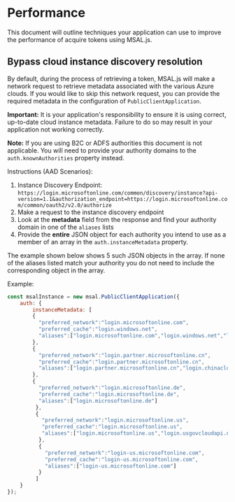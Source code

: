 # Performance

This document will outline techniques your application can use to improve the performance of acquire tokens using MSAL.js.

## Bypass cloud instance discovery resolution

By default, during the process of retrieving a token, MSAL.js will make a network request to retrieve metadata associated with the various Azure clouds. If you would like to skip this network request, you can provide the required metadata in the configuration of `PublicClientApplication`.

**Important:** It is your application's responsibility to ensure it is using correct, up-to-date cloud instance metadata. Failure to do so may result in your application not working correctly.

**Note:** If you are using B2C or ADFS authorities this document is not applicable. You will need to provide your authority domains to the `auth.knownAuthorities` property instead.

Instructions (AAD Scenarios):

1. Instance Discovery Endpoint: `https://login.microsoftonline.com/common/discovery/instance?api-version=1.1&authorization_endpoint=https://login.microsoftonline.com/common/oauth2/v2.0/authorize`
2. Make a request to the instance discovery endpoint
3. Look at the **metadata** field from the response and find your authority domain in one of the `aliases` lists
4. Provide the **entire** JSON object for each authority you intend to use as a member of an array in the `auth.instanceMetadata` property.

The example shown below shows 5 such JSON objects in the array. If none of the aliases listed match your authority you do not need to include the corresponding object in the array. 

Example:

```js
const msalInstance = new msal.PublicClientApplication({
    auth: {
        instanceMetadata: [
        {
          "preferred_network":"login.microsoftonline.com",
          "preferred_cache":"login.windows.net",
          "aliases":["login.microsoftonline.com","login.windows.net","login.microsoft.com","sts.windows.net"]
        },
        {
          "preferred_network":"login.partner.microsoftonline.cn",
          "preferred_cache":"login.partner.microsoftonline.cn",
          "aliases":["login.partner.microsoftonline.cn","login.chinacloudapi.cn"]
        },
        {
          "preferred_network":"login.microsoftonline.de",
          "preferred_cache":"login.microsoftonline.de",
          "aliases":["login.microsoftonline.de"]
         },
         {
           "preferred_network":"login.microsoftonline.us",
           "preferred_cache":"login.microsoftonline.us",
           "aliases":["login.microsoftonline.us","login.usgovcloudapi.net"]
          },
          {
            "preferred_network":"login-us.microsoftonline.com",
            "preferred_cache":"login-us.microsoftonline.com",
            "aliases":["login-us.microsoftonline.com"]
          }
         ]
    }
});
```
